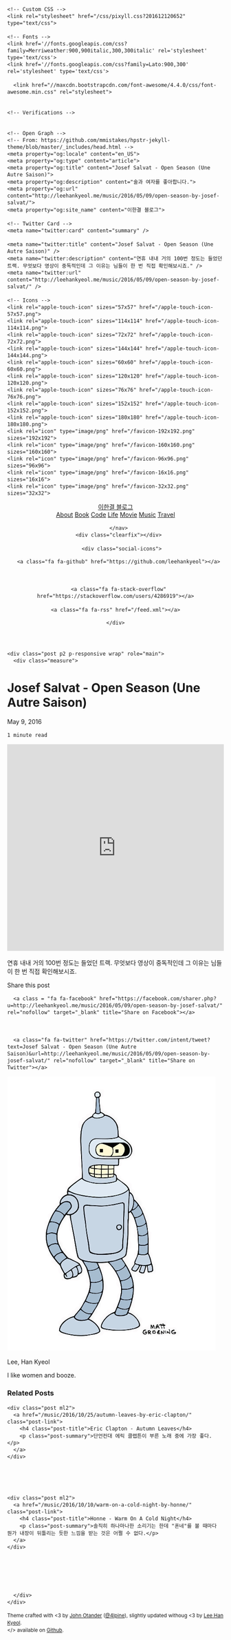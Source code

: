 <!DOCTYPE html>
<html>
<head>
    <meta charset="utf-8">
    <meta http-equiv="X-UA-Compatible" content="IE=edge">
    <title>Josef Salvat - Open Season (Une Autre Saison) &#8211; 이한결 블로그</title>
    <meta name="viewport" content="width=device-width, initial-scale=1">
    <meta name="description" content="연휴 내내 거의 100번 정도는 들었던 트랙. 무엇보다 영상이 중독적인데 그 이유는 님들이 한 번 직접 확인해보시죠.">
    <meta name="author" content="Lee Han Kyeol">
    <meta name="keywords" content="Music">
    <link rel="canonical" href="http://leehankyeol.me/music/2016/05/09/open-season-by-josef-salvat/">
    <link rel="alternate" type="application/rss+xml" title="RSS Feed for 이한결 블로그" href="/feed.xml" />

    <!-- Custom CSS -->
    <link rel="stylesheet" href="/css/pixyll.css?201612120652" type="text/css">

    <!-- Fonts -->
    <link href='//fonts.googleapis.com/css?family=Merriweather:900,900italic,300,300italic' rel='stylesheet' type='text/css'>
    <link href='//fonts.googleapis.com/css?family=Lato:900,300' rel='stylesheet' type='text/css'>
    
      <link href="//maxcdn.bootstrapcdn.com/font-awesome/4.4.0/css/font-awesome.min.css" rel="stylesheet">
    

    <!-- Verifications -->
    

    <!-- Open Graph -->
    <!-- From: https://github.com/mmistakes/hpstr-jekyll-theme/blob/master/_includes/head.html -->
    <meta property="og:locale" content="en_US">
    <meta property="og:type" content="article">
    <meta property="og:title" content="Josef Salvat - Open Season (Une Autre Saison)">
    <meta property="og:description" content="술과 여자를 좋아합니다.">
    <meta property="og:url" content="http://leehankyeol.me/music/2016/05/09/open-season-by-josef-salvat/">
    <meta property="og:site_name" content="이한결 블로그">

    <!-- Twitter Card -->
    <meta name="twitter:card" content="summary" />
    
    <meta name="twitter:title" content="Josef Salvat - Open Season (Une Autre Saison)" />
    <meta name="twitter:description" content="연휴 내내 거의 100번 정도는 들었던 트랙. 무엇보다 영상이 중독적인데 그 이유는 님들이 한 번 직접 확인해보시죠." />
    <meta name="twitter:url" content="http://leehankyeol.me/music/2016/05/09/open-season-by-josef-salvat/" />

    <!-- Icons -->
    <link rel="apple-touch-icon" sizes="57x57" href="/apple-touch-icon-57x57.png">
    <link rel="apple-touch-icon" sizes="114x114" href="/apple-touch-icon-114x114.png">
    <link rel="apple-touch-icon" sizes="72x72" href="/apple-touch-icon-72x72.png">
    <link rel="apple-touch-icon" sizes="144x144" href="/apple-touch-icon-144x144.png">
    <link rel="apple-touch-icon" sizes="60x60" href="/apple-touch-icon-60x60.png">
    <link rel="apple-touch-icon" sizes="120x120" href="/apple-touch-icon-120x120.png">
    <link rel="apple-touch-icon" sizes="76x76" href="/apple-touch-icon-76x76.png">
    <link rel="apple-touch-icon" sizes="152x152" href="/apple-touch-icon-152x152.png">
    <link rel="apple-touch-icon" sizes="180x180" href="/apple-touch-icon-180x180.png">
    <link rel="icon" type="image/png" href="/favicon-192x192.png" sizes="192x192">
    <link rel="icon" type="image/png" href="/favicon-160x160.png" sizes="160x160">
    <link rel="icon" type="image/png" href="/favicon-96x96.png" sizes="96x96">
    <link rel="icon" type="image/png" href="/favicon-16x16.png" sizes="16x16">
    <link rel="icon" type="image/png" href="/favicon-32x32.png" sizes="32x32">

    
</head>

<body class="site">
  <div class="site-wrap">
    <header class="site-header px2 px-responsive">
  <div class="mt2 wrap">
    <div class="measure">
      <a href="http://leehankyeol.me" class="site-title">이한결 블로그</a>
      <nav class="site-nav">
        <a href="/about/">About</a>
<a href="/book">Book</a>
<a href="/code">Code</a>
<a href="/life">Life</a>
<a href="/movie">Movie</a>
<a href="/music">Music</a>
<a href="/travel">Travel</a>

      </nav>
      <div class="clearfix"></div>
      
        <div class="social-icons">
  <div class="social-icons-right">
    
      <a class="fa fa-github" href="https://github.com/leehankyeol"></a>
    
    
    
      <a class="fa fa-stack-overflow" href="https://stackoverflow.com/users/4286919"></a>
    
    <a class="fa fa-rss" href="/feed.xml"></a>
    
    
    
    
    
    
  </div>
  <div class="right">
    
    
    
  </div>
</div>
<div class="clearfix"></div>

      
    </div>
  </div>
</header>


    <div class="post p2 p-responsive wrap" role="main">
      <div class="measure">
        


<div class="post-header mb2">
  <h1>Josef Salvat - Open Season (Une Autre Saison)</h1>
  <span class="post-meta">May 9, 2016</span><br>
  
  <span class="post-meta small">
  
    1 minute read
  
  </span>
</div>

<article class="post-content">
  <iframe width="100%" height="480" src="https://www.youtube.com/embed/X1yS8sDj9v4" frameborder="0" allowfullscreen=""></iframe>

연휴 내내 거의 100번 정도는 들었던 트랙. 무엇보다 영상이 중독적인데 그 이유는 님들이 한 번 직접 확인해보시죠.

</article>


  <div class="share-page">
  Share this post

  <div class="share-links">
    
      <a class = "fa fa-facebook" href="https://facebook.com/sharer.php?u=http://leehankyeol.me/music/2016/05/09/open-season-by-josef-salvat/" rel="nofollow" target="_blank" title="Share on Facebook"></a>
    

    
      <a class="fa fa-twitter" href="https://twitter.com/intent/tweet?text=Josef Salvat - Open Season (Une Autre Saison)&url=http://leehankyeol.me/music/2016/05/09/open-season-by-josef-salvat/" rel="nofollow" target="_blank" title="Share on Twitter"></a>
    

    

    

    

    

    

    

    


  </div>
</div>




  <div class="py2 post-footer">
  <img src="/images/bender.png" alt="Bender" class="avatar" />
  <p>
    Lee, Han Kyeol
  </p>
  <p>
    I like women and booze.
  </p>
</div>






  <h3 class="related-post-title">Related Posts</h3>
  
    
  
    
  
    
  
    
  
    
  
    
  
    
    <div class="post ml2">
      <a href="/music/2016/10/25/autumn-leaves-by-eric-clapton/" class="post-link">
        <h4 class="post-title">Eric Clapton - Autumn Leaves</h4>
        <p class="post-summary">단언컨대 에릭 클랩튼이 부른 노래 중에 가장 좋다.</p>
      </a>
    </div>
    
  
    
  
    
    <div class="post ml2">
      <a href="/music/2016/10/10/warm-on-a-cold-night-by-honne/" class="post-link">
        <h4 class="post-title">Honne - Warm On A Cold Night</h4>
        <p class="post-summary">솔직히 하나마나한 소리기는 한데 "혼네"를 볼 때마다 뭔가 내장이 뒤틀리는 듯한 느낌을 받는 것은 어쩔 수 없다.</p>
      </a>
    </div>
    
  
    
  


      </div>
    </div>
  </div>

  <footer class="center">
  <div class="measure">
    <small>
      Theme crafted with &lt;3 by <a href="http://johnotander.com">John Otander</a> (<a href="https://twitter.com/4lpine">@4lpine</a>), slightly updated withoug &lt;3 by <a href="http://leehankyeol.me">Lee Han Kyeol</a>.<br>
      &lt;/&gt; available on <a href="https://github.com/johnotander/pixyll">Github</a>.
    </small>
  </div>
</footer>

</body>
</html>
